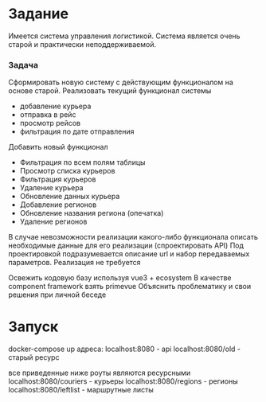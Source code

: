 # Задание

Имеется система управления логистикой.
Система является очень старой и практически неподдерживаемой.

### Задача
Сформировать новую систему с действующим функционалом на основе старой.
Реализовать текущий функционал системы
- добавление курьера
- отправка в рейс
- просмотр рейсов
- фильтрация по дате отправления

Добавить новый функционал
- Фильтрация по всем полям таблицы
- Просмотр списка курьеров
- Фильтрация курьеров
- Удаление курьера
- Обновление данных курьера
- Добавление регионов
- Обновление названия региона (опечатка)
- Удаление регионов

В случае невозможности реализации какого-либо функционала описать необходимые данные для его реализации (спроектировать API)
Под проектировкой подразумевается описание url и набор передаваемых параметров. Реализация не требуется

Освежить кодовую базу используя vue3 + ecosystem
В качестве component framework взять primevue
Объяснить проблематику и свои решения при личной беседе

# Запуск
docker-compose up
адреса:
localhost:8080 - api
localhost:8080/old - старый ресурс

все приведенные ниже роуты являются ресурсными
localhost:8080/couriers - курьеры
localhost:8080/regions - регионы
localhost:8080/leftlist - маршрутные листы

